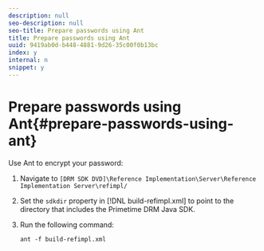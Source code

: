 ```yaml
---
description: null
seo-description: null
seo-title: Prepare passwords using Ant
title: Prepare passwords using Ant
uuid: 9419ab0d-b448-4881-9d26-35c00f0b13bc
index: y
internal: n
snippet: y
---
```


# Prepare passwords using Ant{#prepare-passwords-using-ant}

Use Ant to encrypt your password: 

1. Navigate to `[DRM SDK DVD]\Reference Implementation\Server\Reference Implementation Server\refimpl/`
1. Set the `sdkdir` property in [!DNL build-refimpl.xml] to point to the directory that includes the Primetime DRM Java SDK.
1. Run the following command:

   ```
   ant -f build-refimpl.xml
   ```

